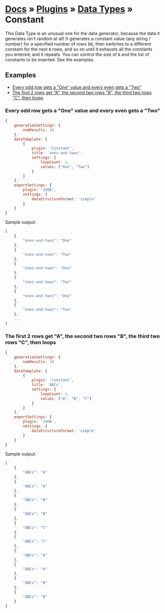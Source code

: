 # [Docs](../../../../../docs/README.md) &raquo; [Plugins](../../README.md) &raquo; [Data Types](../README.md) &raquo; Constant

This Data Type is an unusual one for the data generator, because the data it generates isn't random at all! It generates
a constant value (any string / number) for a specified number of rows (`N`), then switches to a different constant for
the next `N` rows, and so on until it exhausts all the constants you entered, and it repeats. You can control the size
of `N` and the list of constants to be inserted. See the examples.

## Examples

- [Every odd row gets a "One" value and every even gets a "Two"](#every-odd-row-gets-a-one-value-and-every-even-gets-a-two)
- [The first 2 rows get "A", the second two rows "B", the third two rows "C", then loops](#the-first-2-rows-get-a-the-second-two-rows-b-the-third-two-rows-c-then-loops)  

### Every odd row gets a "One" value and every even gets a "Two"

```javascript
{
    generationSettings: {
        numResults: 10
    },
    dataTemplate: [
        {
            plugin: 'Constant',
            title: 'ones-and-twos',
            settings: {
                loopCount: 1,
                values: ["One", "Two"]
            }
        }
    ],
    exportSettings: {
        plugin: 'JSON',
        settings: {
            dataStructureFormat: 'simple'
        }
    }
}
```

Sample output:

```javascript
[
    {
        "ones-and-twos": "One"
    },
    {
        "ones-and-twos": "Two"
    },
    {
        "ones-and-twos": "One"
    },
    {
        "ones-and-twos": "Two"
    },
    {
        "ones-and-twos": "One"
    },
    {
        "ones-and-twos": "Two"
    },
    ...
]
```

### The first 2 rows get "A", the second two rows "B", the third two rows "C", then loops

```javascript
{
    generationSettings: {
        numResults: 10
    },
    dataTemplate: [
        {
            plugin: 'Constant',
            title: 'ABCs',
            settings: {
                loopCount: 2,
                values: ["A", "B", "C"]
            }
        }
    ],
    exportSettings: {
        plugin: 'JSON',
        settings: {
            dataStructureFormat: 'simple'
        }
    }
}
```


Sample output:

```javascript
[
    {
        "ABCs": "A"
    },
    {
        "ABCs": "A"
    },
    {
        "ABCs": "B"
    },
    {
        "ABCs": "B"
    },
    {
        "ABCs": "C"
    },
    {
        "ABCs": "C"
    },
    {
        "ABCs": "A"
    },
    {
        "ABCs": "A"
    },
    {
        "ABCs": "B"
    },
    {
        "ABCs": "B"
    }
]
```
